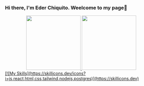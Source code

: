 ### Hi there, I'm Eder Chiquito. Weelcome to my page👋

<div align="center">
  <a href="https://github.com/EderAC">
  <img height="180em" src="https://github-readme-stats.vercel.app/api?username=EderAC&show_icons=true&theme=dracula&include_all_commits=true&count_private=true"/>
  <img height="180em" src="https://github-readme-stats.vercel.app/api/top-langs/?username=EderAC&layout=compact&langs_count=7&theme=dracula"/>
</div>
[![My Skills](https://skillicons.dev/icons?i=js,react,html,css,tailwind,nodejs,postgres)](https://skillicons.dev)
<!--
**EderAC/EderAC** is a ✨ _special_ ✨ repository because its `README.md` (this file) appears on your GitHub profile.

Here are some ideas to get you started:

- 🔭 I’m currently working on ...
- 🌱 I’m currently learning ...
- 👯 I’m looking to collaborate on ...
- 🤔 I’m looking for help with ...
- 💬 Ask me about ...
- 📫 How to reach me: ...
- 😄 Pronouns: ...
- ⚡ Fun fact: ...
-->
